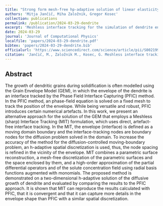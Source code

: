 ```yaml
---
title: "Strong form mesh-free hp-adaptive solution of linear elasticity problem"
authors: 'Mitja Jančič, Miha Založnik, Gregor Kosec'
collection: publications
permalink: /publication/2024-03-29-dendrite
excerpt: 'Meshless interface tracking for the simulation of dendrite envelope growth'
date: 2024-03-29
journal: 'Journal of Computational Physics'
localfile: 'papers/2024-03-29-dendrite.pdf'
bibtex: 'papers/2024-03-29-dendrite.bib'
officialurl: 'https://www.sciencedirect.com/science/article/pii/S0021999124002225?via%3Dihub'
citation: 'Jančič, M., Založnik M., Kosec, G. Meshless interface tracking for the simulation of dendrite envelope growth. Journal of Computational Physics (2024). https://doi.org/10.1016/j.jcp.2024.112973'
---
```


## Abstract

The growth of dendritic grains during solidification is often modelled using the Grain Envelope Model (GEM), in which the envelope of the dendrite is an interface tracked by the Phase Field Interface Capturing (PFIC) method. In the PFIC method, an phase-field equation is solved on a fixed mesh to track the position of the envelope. While being versatile and robust, PFIC introduces certain numerical artefacts. In this work, we present an alternative approach for the solution of the GEM that employs a Meshless (sharp) Interface Tracking (MIT) formulation, which uses direct, artefact-free interface tracking. In the MIT, the envelope (interface) is defined as a moving domain boundary and the interface-tracking nodes are boundary nodes for the diffusion problem solved in the domain. To increase the accuracy of the method for the diffusion-controlled moving-boundary problem, an h-adaptive spatial discretization is used, thus, the node spacing is refined in the vicinity of the envelope. MIT combines a parametric surface reconstruction, a mesh-free discretization of the parametric surfaces and the space enclosed by them, and a high-order approximation of the partial differential operators and of the solute concentration field using radial basis functions augmented with monomials. The proposed method is demonstrated on a two-dimensional h-adaptive solution of the diffusive growth of dendrite and evaluated by comparing the results to the PFIC approach. It is shown that MIT can reproduce the results calculated with PFIC, that it is convergent and that it can capture more details in the envelope shape than PFIC with a similar spatial discretization.